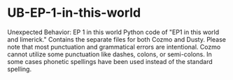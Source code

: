 # UB-EP-1-in-this-world
Unexpected Behavior: EP 1 in this world
Python code of "EP1 in this world and limerick." Contains the separate files for both Cozmo and Dusty.
Please note that most punctuation and grammatical errors are intentional. 
Cozmo cannot utilize some punctuation like dashes, colons, or semi-colons.
In some cases phonetic spellings have been used instead of the standard spelling.
